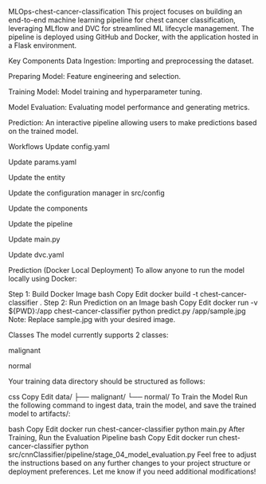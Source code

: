 MLOps-chest-cancer-classification
This project focuses on building an end-to-end machine learning pipeline for chest cancer classification, leveraging MLflow and DVC for streamlined ML lifecycle management. The pipeline is deployed using GitHub and Docker, with the application hosted in a Flask environment.

Key Components
Data Ingestion: Importing and preprocessing the dataset.

Preparing Model: Feature engineering and selection.

Training Model: Model training and hyperparameter tuning.

Model Evaluation: Evaluating model performance and generating metrics.

Prediction: An interactive pipeline allowing users to make predictions based on the trained model.

Workflows
Update config.yaml

Update params.yaml

Update the entity

Update the configuration manager in src/config

Update the components

Update the pipeline

Update main.py

Update dvc.yaml

Prediction (Docker Local Deployment)
To allow anyone to run the model locally using Docker:

Step 1: Build Docker Image
bash
Copy
Edit
docker build -t chest-cancer-classifier .
Step 2: Run Prediction on an Image
bash
Copy
Edit
docker run -v ${PWD}:/app chest-cancer-classifier python predict.py /app/sample.jpg
Note: Replace sample.jpg with your desired image.

Classes
The model currently supports 2 classes:

malignant

normal

Your training data directory should be structured as follows:

css
Copy
Edit
data/
├── malignant/
└── normal/
To Train the Model
Run the following command to ingest data, train the model, and save the trained model to artifacts/:

bash
Copy
Edit
docker run chest-cancer-classifier python main.py
After Training, Run the Evaluation Pipeline
bash
Copy
Edit
docker run chest-cancer-classifier python src/cnnClassifier/pipeline/stage_04_model_evaluation.py
Feel free to adjust the instructions based on any further changes to your project structure or deployment preferences. Let me know if you need additional modifications!


